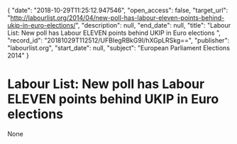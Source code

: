 {
  "date": "2018-10-29T11:25:12.947546", 
  "open_access": false, 
  "target_url": "http://labourlist.org/2014/04/new-poll-has-labour-eleven-points-behind-ukip-in-euro-elections/", 
  "description": null, 
  "end_date": null, 
  "title": "Labour List: New poll has Labour ELEVEN points behind UKIP in Euro elections ", 
  "record_id": "20181029T112512/UFBIegRBkG9I/hXGpLRSkg==", 
  "publisher": "labourlist.org", 
  "start_date": null, 
  "subject": "European Parliament Elections 2014"
}

# Labour List: New poll has Labour ELEVEN points behind UKIP in Euro elections 

None